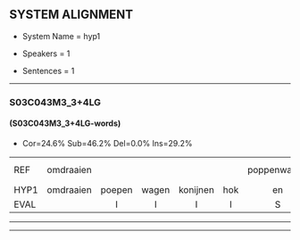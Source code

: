 
## SYSTEM ALIGNMENT

- System Name = hyp1

- Speakers = 1

- Sentences = 1

---

### S03C043M3_3+4LG

#### (S03C043M3_3+4LG-words)

- Cor=24.6%	Sub=46.2%	Del=0.0%	Ins=29.2%

|  |  |  |  |  |  |  |  |  |  |  |  |  |  |  |  |  |  |  |  |  |  |  |  |  |  |  |  |  |  |  |  |  |  |  |  |  |  |  |  |  |  |  |  |  |  |  |  |  |  |  |  |  |  |  |  |  |  |  |  |  |  |  |  |  |  |
|:--- |:---:|:---:|:---:|:---:|:---:|:---:|:---:|:---:|:---:|:---:|:---:|:---:|:---:|:---:|:---:|:---:|:---:|:---:|:---:|:---:|:---:|:---:|:---:|:---:|:---:|:---:|:---:|:---:|:---:|:---:|:---:|:---:|:---:|:---:|:---:|:---:|:---:|:---:|:---:|:---:|:---:|:---:|:---:|:---:|:---:|:---:|:---:|:---:|:---:|:---:|:---:|:---:|:---:|:---:|:---:|:---:|:---:|:---:|:---:|:---:|:---:|:---:|:---:|:---:|:---:|
| REF | omdraaien |  |  |  |  | poppenwagen | konijnenhok | elastiekje | * | ruziemaken | teddybeer | dierentuin | paddenstoelen |  |  |  |  | verstoppertje | wasmachine | fototoestel | * | * | toiletpapier | vrachtwagen |  | buurmannen | vogelkooi | olifant | *(schoen) | schommelen | iedereen |  | schoenenwinkel*(schoenwinkel) | knutselen | * | ophangen | verjaardag |  |  | sprookjesboek | tandenborstel | lucifer | slaapkamer | achterdeur |  |  |  | ziekenhuis | nieuwsgierig | afblijven |  |  |  |  | kabouter | washandje | sneeuwwitje | goeiendag | goeiendag | vakantie | limonade | autorijden | eindelijk | familie | chocolade |
| HYP1 | omdraaien | poepen | wagen | konijnen | hok | en | lastiekja | ru | ruzie | maken | telibeen | dierentaan | paddenstoelen | verstopperd | je | wax | machine | fototosti | toe | ti | olik | toalik | papier | vrachtwagen | buurn | mannen | vogelkoue | oulifant | schoen | schommalen | iedereen | schoen | winkol | kritsen | lun | ophangen | verjaardag | sprookjes | boek | tanden | borstel | ecifer | slaapkamer | achterdeur | zie | ik | in | huis | nieuwsgierig | afblijven | ka | wauter | was | handje | snee | wietje | goeien | dag | goeiedag | vakantie | limonade | autorijden | eindelijk | familie | chocolade |
| EVAL |  | I | I | I | I | S | S | S | S | S | S | S |  | I | I | I | I | S | S | S | S | S | S |  | I | S | S | S | S | S |  | I | S | S | S |  |  | I | I | S | S | S |  |  | I | I | I | S |  |  | I | I | I | I | S | S | S | S | S |  |  |  |  |  |  |
---

---
